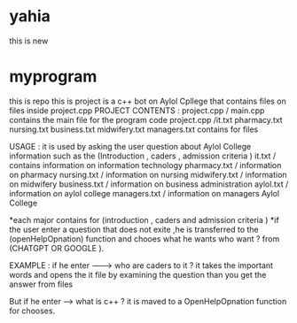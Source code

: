 # yahia
this is new
# myprogram
this is repo
this is project is a c++ bot on Aylol Cpllege that contains files on files inside project.cpp
PROJECT CONTENTS :
project.cpp / main.cpp contains the main file for the program code
project.cpp /it.txt pharmacy.txt nursing.txt business.txt midwifery.txt managers.txt contains for files

USAGE :
it is used by asking the user question about Aylol College information such as the (Introduction , caders , admission criteria )
it.txt / contains information on information technology 
pharmacy.txt / information on pharmacy
nursing.txt / information on nursing 
midwifery.txt / information on midwifery
business.txt / information on business administration 
aylol.txt / information on aylol college 
managers.txt / information on managers Aylol College 

*each major contains for (introduction , caders and admission criteria )
*if the user enter a question that does not exite ,he is transferred to the (openHelpOpnation) function and chooes what he wants
who want ? from (CHATGPT  OR GOOGLE ).

EXAMPLE :
if he enter ---> who are caders to it ? it takes the important words and opens the it file by examining the question
than you get the answer from files 

But if he enter --> what is c++ ?
it is maved to a OpenHelpOpnation function for chooses.
